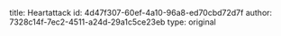 title: Heartattack
id: 4d47f307-60ef-4a10-96a8-ed70cbd72d7f
author: 7328c14f-7ec2-4511-a24d-29a1c5ce23eb
type: original
